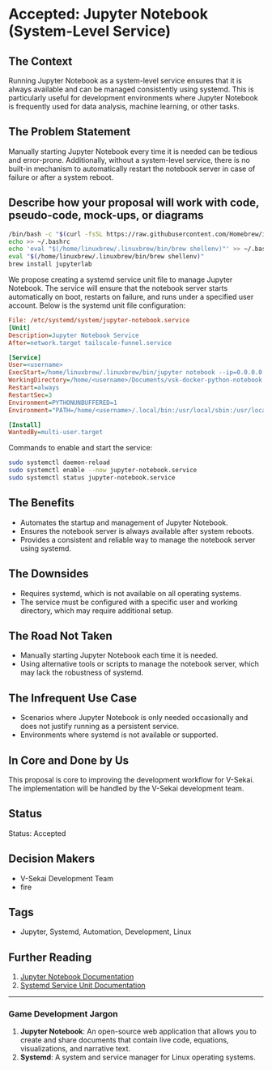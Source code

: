 # Accepted: Jupyter Notebook (System-Level Service)

## The Context

Running Jupyter Notebook as a system-level service ensures that it is always available and can be managed consistently using systemd. This is particularly useful for development environments where Jupyter Notebook is frequently used for data analysis, machine learning, or other tasks.

## The Problem Statement

Manually starting Jupyter Notebook every time it is needed can be tedious and error-prone. Additionally, without a system-level service, there is no built-in mechanism to automatically restart the notebook server in case of failure or after a system reboot.

## Describe how your proposal will work with code, pseudo-code, mock-ups, or diagrams

```bash
/bin/bash -c "$(curl -fsSL https://raw.githubusercontent.com/Homebrew/install/HEAD/install.sh)"
echo >> ~/.bashrc
echo 'eval "$(/home/linuxbrew/.linuxbrew/bin/brew shellenv)"' >> ~/.bashrc
eval "$(/home/linuxbrew/.linuxbrew/bin/brew shellenv)"
brew install jupyterlab
```

We propose creating a systemd service unit file to manage Jupyter Notebook. The service will ensure that the notebook server starts automatically on boot, restarts on failure, and runs under a specified user account. Below is the systemd unit file configuration:

```ini
File: /etc/systemd/system/jupyter-notebook.service
[Unit]
Description=Jupyter Notebook Service
After=network.target tailscale-funnel.service

[Service]
User=<username>
ExecStart=/home/linuxbrew/.linuxbrew/bin/jupyter notebook --ip=0.0.0.0 --port=8888 --no-browser #  --ServerApp.token='<password>'
WorkingDirectory=/home/<username>/Documents/vsk-docker-python-notebook
Restart=always
RestartSec=3
Environment=PYTHONUNBUFFERED=1
Environment="PATH=/home/<username>/.local/bin:/usr/local/sbin:/usr/local/bin:/usr/sbin:/usr/bin:/sbin:/bin"

[Install]
WantedBy=multi-user.target
```

Commands to enable and start the service:

```bash
sudo systemctl daemon-reload
sudo systemctl enable --now jupyter-notebook.service
sudo systemctl status jupyter-notebook.service
```

## The Benefits

- Automates the startup and management of Jupyter Notebook.
- Ensures the notebook server is always available after system reboots.
- Provides a consistent and reliable way to manage the notebook server using systemd.

## The Downsides

- Requires systemd, which is not available on all operating systems.
- The service must be configured with a specific user and working directory, which may require additional setup.

## The Road Not Taken

- Manually starting Jupyter Notebook each time it is needed.
- Using alternative tools or scripts to manage the notebook server, which may lack the robustness of systemd.

## The Infrequent Use Case

- Scenarios where Jupyter Notebook is only needed occasionally and does not justify running as a persistent service.
- Environments where systemd is not available or supported.

## In Core and Done by Us

This proposal is core to improving the development workflow for V-Sekai. The implementation will be handled by the V-Sekai development team.

## Status

Status: Accepted <!-- Draft | Proposed | Rejected | Accepted | Deprecated | Superseded by -->

## Decision Makers

- V-Sekai Development Team
- fire

## Tags

- Jupyter, Systemd, Automation, Development, Linux

## Further Reading

1. [Jupyter Notebook Documentation](https://jupyter.org/documentation)
2. [Systemd Service Unit Documentation](https://www.freedesktop.org/software/systemd/man/systemd.service.html)

---

### Game Development Jargon

1. **Jupyter Notebook**: An open-source web application that allows you to create and share documents that contain live code, equations, visualizations, and narrative text.
2. **Systemd**: A system and service manager for Linux operating systems.
